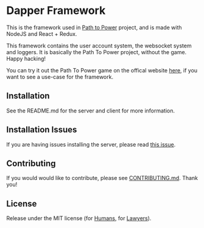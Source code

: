 # Dapper Framework

This is the framework used in [Path to Power](https://github.com/MrEliasen/path-to-power) project, and is made with NodeJS and React + Redux.

This framework contains the user account system, the websocket system and loggers. It is basically the Path To Power project, without the game. Happy hacking!

You can try it out the Path To Power game on the offical website [here](https://pathtopower.online/), if you want to see a use-case for the framework.

## Installation

See the README.md for the server and client for more information.

## Installation Issues

If you are having issues installing the server, please read [this issue](https://github.com/MrEliasen/path-to-power/issues/120).

## Contributing

If you would would like to contribute, please see [CONTRIBUTING.md](https://github.com/MrEliasen/path-to-power/blob/master/.github/CONTRIBUTING.md). Thank you!

## License

Release under the MIT license (for [Humans](https://tldrlegal.com/license/mit-license), for [Lawyers](https://github.com/MrEliasen/dapper-framework/blob/master/LICENSE.md)).